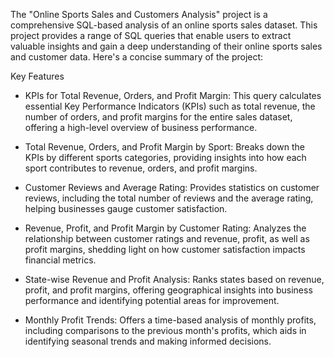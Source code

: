 
The "Online Sports Sales and Customers Analysis" project is a comprehensive SQL-based analysis of an online sports sales dataset. This project provides a range of SQL queries that enable users to extract valuable insights and gain a deep understanding of their online sports sales and customer data. Here's a concise summary of the project:

Key Features
- KPIs for Total Revenue, Orders, and Profit Margin: This query calculates essential Key Performance Indicators (KPIs) such as total revenue, the number of orders, and profit margins for the entire sales dataset, offering a high-level overview of business performance.

- Total Revenue, Orders, and Profit Margin by Sport: Breaks down the KPIs by different sports categories, providing insights into how each sport contributes to revenue, orders, and profit margins.

- Customer Reviews and Average Rating: Provides statistics on customer reviews, including the total number of reviews and the average rating, helping businesses gauge customer satisfaction.

- Revenue, Profit, and Profit Margin by Customer Rating: Analyzes the relationship between customer ratings and revenue, profit, as well as profit margins, shedding light on how customer satisfaction impacts financial metrics.

- State-wise Revenue and Profit Analysis: Ranks states based on revenue, profit, and profit margins, offering geographical insights into business performance and identifying potential areas for improvement.

- Monthly Profit Trends: Offers a time-based analysis of monthly profits, including comparisons to the previous month's profits, which aids in identifying seasonal trends and making informed decisions.
